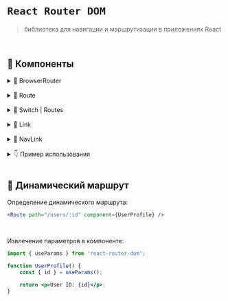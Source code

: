 # `React Router DOM`
> библиотека для навигации и маршрутизации в приложениях React

<br>

## 🚩 Компоненты
<details>
<summary>🔹 BrowserRouter</summary>
    
<br>

```sh
Оборачивает приложение, предоставляя маршрутизацию на стороне клиента
```
</details>

<br>

<details>
<summary>🔹 Route</summary>
    
<br>

```sh
Определяет путь и соответствующий компонент для отображенияа
```
</details>

<br>

<details>
<summary>🔹 Switch | Routes</summary>
    
<br>

```sh
Оборачивает несколько <Route> и отображает только первый, который соответствует текущему URL
```
</details>

<br>

<details>
<summary>🔹 Link</summary>
    
<br>
      
```sh
Создает ссылку на другой маршрут
```
</details>

<br>

<details>
<summary>🔹 NavLink</summary>
    
<br>
      
```sh
Аналог <Link>, но позволяет добавлять стили или классы активности для активного маршрута
```
</details>

<br>

<details>
<summary>👇 Пример использования</summary>

```jsx
import { BrowserRouter, Route, Switch, Link } from 'react-router-dom';

function App() {
    return (
        <BrowserRouter>
            <nav>
                <ul>
                    <li><Link to="/">Home</Link></li>
                    <li><Link to="/about">About</Link></li>
                </ul>
            </nav>
            <Switch>
                <Route path="/" exact component={Home} />
                <Route path="/about" component={About} />
            </Switch>
        </BrowserRouter>
    );
}

```
</details>

<br>

## 🚩 Динамический маршрут

Определение динамического маршрута:
```jsx
<Route path="/users/:id" component={UserProfile} />
```

<br>

Извлечение параметров в компоненте:
```jsx
import { useParams } from 'react-router-dom';

function UserProfile() {
    const { id } = useParams();

    return <p>User ID: {id}</p>;
}

```
